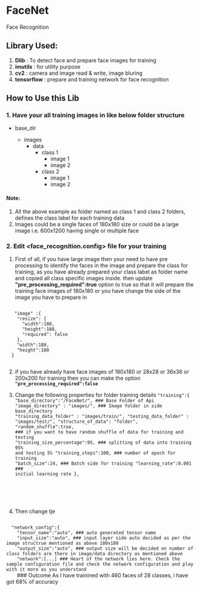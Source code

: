 # FaceNet
Face Recognition 

## Library Used:
1. <b>Dlib</b> : To detect face and prepare face images for training
2. <b>imutils</b> : for utility purpose
3. <b>cv2</b> : camera and image read & write, image bluring
4. <b>tensorflow</b> : prepare and training network for face recognition

## How to Use this Lib
### 1. Have your all training images in like below folder structure
   - base_dir <facenet>
      - images
        - data
          - class 1
              - image 1
              - image 2
          - class 2
              - image 1
              - image 2
  
  #### Note: 
  1. All the above example as folder named as class 1 and class 2 folders, defines the class label for each training data
  2. Images could be a single faces of 180x180 size or could be a large image i.e. 600x1200 having single or multiple face
 
 ### 2. Edit <face_recognition.config> file for your training
1. First of all, if you have large image then your need to have pre processing to identify the faces in the image and prepare the class for training, as you have already prepared your class label as folder name and copied all class specific images inside.
 then update <b>"pre_processing_required":true</b> option to true so that it will prepare the training face images of 180x180 or you have change the side of the image you have to prepare in 
 
 <code>
   "image" :{ 
    "resize": {
      "width":180,
      "height":180,
      "required": false
    },
    "width":180,
    "height":180
  }
  </code>
  
2. if you have already have face images of 180x180 or 28x28 or 36x36 or 200x200 for training then you can make the option
  <b><code>"pre_processing_required":false</code></b>
  
3.  Change the following properties for folder training details
<code>"training":{
    "base_directory":"/FaceNet/",   ### Base Folder of Api
    "image_directory" : "images/",  ### Image folder in side base_directory
    "training_data_folder" : "images/train/", 
    "testing_data_folder" : "images/test/",
    "structure_of_data": "folder",
    "random_shuffle":true,  ### if you want to have random shuffle of data for training and testing
    "training_size_percentage":95, ### splitting of data into training 95% and testing 5%
    "training_steps":100, ### number of epoch for training 
    "batch_size":24, ### Batch side for training
    "learning_rate":0.001 ### initial learning rate
  },
   </code>
  
 4. Then change tje 
 <code>
  "network_config":{
    "tensor_name":"auto", ### auto generated tensor name
    "input_size":"auto", ### input layer side auto decided as per the image structrue mentioned as above 180x180
    "output_size":"auto", ### output size will be decided on number of class folders are there in image/data directory as mentioned above
    "network":[...] ### Heart of the network lies here. Check the sample configuration file and check the network configuration and play with it more as you understand 
    </code>
### Outcome
As I have trainined with 460 faces of 28 classes, i have got 68% of accuracy 
    


